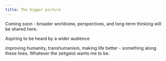 ```yaml
---
title: The bigger picture
---
```


Coming soon - broader worldview, perspectives, and long-term thinking will be shared here.

Aspiring to be heard by a wider audience

improving humanity, transhumanism, making life better - something along these lines. Whatever the zeitgeist wants me to be.